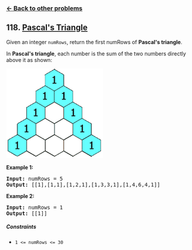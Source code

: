 ### [&#8592; Back to other problems](../../README.md)

## 118. [Pascal's Triangle](https://leetcode.com/problems/pascals-triangle/)

Given an integer `numRows`, return the first numRows of **Pascal's triangle**.

In **Pascal's triangle**, each number is the sum of the two numbers directly above it as shown:

![pascal triangle example](assets/PascalTriangleAnimated2.gif "Pascal's triangle example")

**Example 1:**

<pre>
<b>Input:</b> numRows = 5
<b>Output:</b> [[1],[1,1],[1,2,1],[1,3,3,1],[1,4,6,4,1]]
</pre>

**Example 2:**

<pre>
<b>Input:</b> numRows = 1
<b>Output:</b> [[1]]
</pre>

##### Constraints

* <code>1 <= numRows  <= 30</code>
